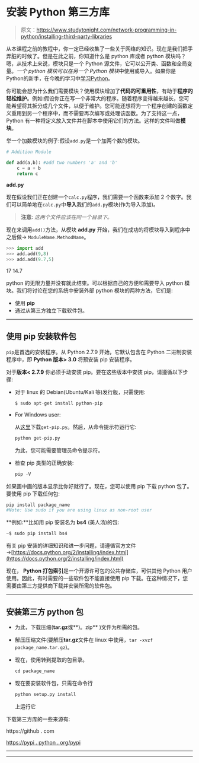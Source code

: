 # 安装 Python 第三方库

> 原文：<https://www.studytonight.com/network-programming-in-python/installing-third-party-libraries>

从本课程之前的教程中，你一定已经收集了一些关于网络的知识。现在是我们把手弄脏的时候了。但是在此之前，你知道什么是 python 库或者 python 模块吗？嗯，从技术上来说，模块只是一个 Python 源文件，它可以公开类、函数和全局变量。*一个 python 模块可以在另一个 Python 模块*中使用或导入。如果你是Python的新手，在今晚的学习中[学习Python](/python/)。

你可能会想为什么我们需要模块？使用模块增加了**代码的可重用性**，有助于**程序的轻松维护**。例如:假设你正在写一个非常大的程序。随着程序变得越来越长，您可能希望将其拆分成几个文件，以便于维护。您可能还想将为一个程序创建的函数定义重用到另一个程序中，而不需要再次编写或处理该函数。为了支持这一点，Python 有一种将定义放入文件并在脚本中使用它们的方法。这样的文件叫做**模块**。

举一个加数模块的例子:假设`add.py`是一个加两个数的模块。

```py
# Addition Module

def add(a,b): #add two numbers 'a' and 'b'
    c = a + b
    return c
```

**add.py**

现在假设我们正在创建一个`calc.py`程序，我们需要一个函数来添加 2 个数字。我们可以简单地在`calc.py`中**导入**我们的`add.py`模块(作为导入添加)。

> **注意:** *这两个文件应该在同一个目录下。*

现在来调用`add()`方法，从模块 **add.py** 开始，我们在成功的将模块导入到程序中之后做→ `ModuleName.MethodName`。

```py
>>> import add
>>> add.add(9,8)
>>> add.add(9.7,5)
```

17 14.7

python 的无限力量并没有就此结束。可以根据自己的方便和需要导入 python 模块。我们将讨论在您的系统中安装外部 python 模块的两种方法，它们是:

*   使用 **pip**
*   通过从第三方独立下载软件包。

* * *

## 使用 pip 安装软件包

`pip`是首选的安装程序。从 Python 2.7.9 开始，它默认包含在 Python 二进制安装程序中，即 **Python 版本> 3.0** 将预安装 pip 安装程序。

对于**版本< 2.7.9** 你必须手动安装 pip。要在这些版本中安装 pip，请遵循以下步骤:

*   对于 linux 的 Debian(Ubuntu/Kali 等)发行版，只需使用:

    ```py
    $ sudo apt-get install python-pip
    ```

*   For Windows user:

    从[这里](https://bootstrap.pypa.io/get-pip.py)下载`get-pip.py`。然后，从命令提示符运行它:

    ```py
    python get-pip.py
    ```

    为此，您可能需要管理员命令提示符。

*   检查 pip 类型的正确安装:

    ```py
    pip -V
    ```

如果画中画的版本显示比你好就行了。现在，您可以使用 pip 下载 python 包了。要使用 pip 下载任何包:

```py
pip install package_name
#Note: Use sudo if you are using linux as non-root user
```

**例如:**比如用 pip 安装名为 **bs4** (美人汤)的包:

```py
~$ sudo pip install bs4
```

有关 pip 安装的详细知识和进一步问题，请遵循官方文件→[https://docs.python.org/2/installing/index.html](https://docs.python.org/2/installing/index.html)

现在， **Python 打包索引**是一个开源许可包的公共存储库，可供其他 Python 用户使用。因此，有时需要的一些软件包不能直接使用 pip 下载。在这种情况下，您需要由第三方提供商下载并安装所需的软件包。

* * *

## 安装第三方 python 包

*   为此，下载压缩(**tar.gz**或**)。zip** )文件为所需的包。
*   解压压缩文件(要解压**tar.gz**文件在 linux 中使用，`tar -xvzf package_name.tar.gz`)。
*   现在，使用转到提取的包目录。

    ```py
    cd package_name
    ```

*   现在要安装软件包，只需在命令行

    ```py
    python setup.py install
    ```

    上运行它

下载第三方库的一些来源有:

https://github . com

[https://pypi . python . org/pypi](https://pypi.python.org/pypi)

* * *

* * *